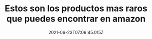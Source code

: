 ---
title: "Estos son los productos mas raros que puedes encontrar en amazon "
date: 2021-06-23T07:09:45.015Z
featuredimage: /assets/1760.png
categoria: Recomendaciones
tags:
  - "#Amazon"
  - "#Recomendaciones"
  - "#Raro"
short-description: Estos son los productos mas raros que puedes encontrar en amazon
mk1: >+
  ### 1.

  ![1751](/assets/1751.jpg "1751")

  #### Pez volador con control remoto


  Si te encanta volar drones o aviones y quieres compartir la afición con los pequeños de la casa, este pez volador hinchable con control remoto es una manera fantástica de iniciarlos sin salir de casa.

  Gracias al helio del interior y de su aleta, es capaz de imitar el avance de un pez en el agua en todas las direcciones. Está realizado con materiales ecológicos y ligeros; no tóxicos y duraderos.

  ### 2.

  ![1752](/assets/1752.jpg "1752")

  #### Gafas lupa con luz


  Si realizas tareas en las que necesites una vista muy precisa, y además necesites iluminación artificial, como podría ser coser, pintar figuras de colección o desarmar bombas de la Segunda Guerra Mundial, entonces estas gafas pueden ser muy útiles. Cuentan con lentes que te ayudarán a ver mejor, y además también cuentan con una luz LED para iluminar.
mk2: >+
  ### 3.

  ![1753](/assets/1753.jpg "1753")

  #### Pistola mata moscas


  ¿Eres de los que matan moscas a cañonazos? Pues esta pistola de sal para cazar moscas te encantará, al igual que a más de 6.000 usuarios de Amazon.

  Además, ya no hará falta que te levantes del sofá para acabar con esos diminutos e incómodos compañeros de piso que zumban a tu alrededor. Lo mejor es que no necesita pilas.

  ### 4.

  ![1754](/assets/1754.jpg "1754")

  #### Laberinto para regalar dinero


  Hay momentos en los que es habitual regalar dinero a amigos y familiares. Ocurre por ejemplo en las bodas. Sin embargo, hay una forma interesante de regalar dinero con este laberinto. Y es que solo es posible acceder al dinero si se resuelve el puzle. Una forma curiosa y bastante inútil de regalar dinero.
mk3: >+
  ### 5.

  ![1755](/assets/1755.jpg "1755")

  #### Balón con efecto para creerte un profesional


  Puedes comprar un balón para jugar al fútbol como una persona normal, o puedes comprar un balón que está diseñado para cambiar de trayectoria después de chutar para generar efectos imposibles propios de un profesional. Resulta tan divertido como inútil.

  ### 6.

  ![1756](/assets/1756.jpg "1756")

  #### Escobilla de inodoro con soporte de secado rápido


  Este cepillo de baño de silicona no solo no cambia de forma ni se desgasta, sino que cuenta con un soporte estable y transpirable que reduce el tiempo de secado de la escobilla.
mk4: >+
  ### 7.

  ![17571](/assets/1757.jpg "1757")

  #### Pizarra LCD para tomar notas


  Todavía no comprendo bien estos productos, aunque son cada vez más famosos. Se trata de las pizarras LCD para tomar notas. Tienen batería y puedes escribir con un lápiz. No son ni mucho menos como un iPad. Esta versión de la que hablamos cuesta 22 euros y es de 12 pulgadas. Aunque hay una ventaja en utilizar estas tabletas de notas, y es que ahorrarás todo el papel que normalmente gastas para tomar notas.

  ### 8.

  ![1758](/assets/1758.jpg "1758")

  #### Molde perforador de púas de guitarra


  Puedes ir a la tienda musical a comprar púas para la guitarra, o puedes producir las tuyas propias cuando encuentras una pieza de plástico cualquiera. Este molde es una especie de perforador con forma de púa con el que podrás conseguir púas para guitarras o bajos de forma económica. Vale unos 18 euros. ¿Quién no iba a querer tener uno?
mk5: >+
  ### 9.

  ![1759](/assets/1759.jpg "1759")

  #### Altavoz Bluetooth con forma de robot


  Con cierta reminiscencia a WALL-E, la cinta de Disney Pixar, este simpático robot lleva a cabo las funciones propias de un altavoz bluetooth, por lo que es capaz de reproducir música en 360º con una potencia interesante y unos bajos sorprendentes.

  Además, podrás emitir y recibir las llamadas a través de este altavoz y cantar —o grabar audio— con solo enchufar un micrófono con salida minijack. En cuanto a su autonomía, brinda hasta 12 horas de reproducción ininterrumpida, y puede ser usado como una batería externa para tu móvil.
---
